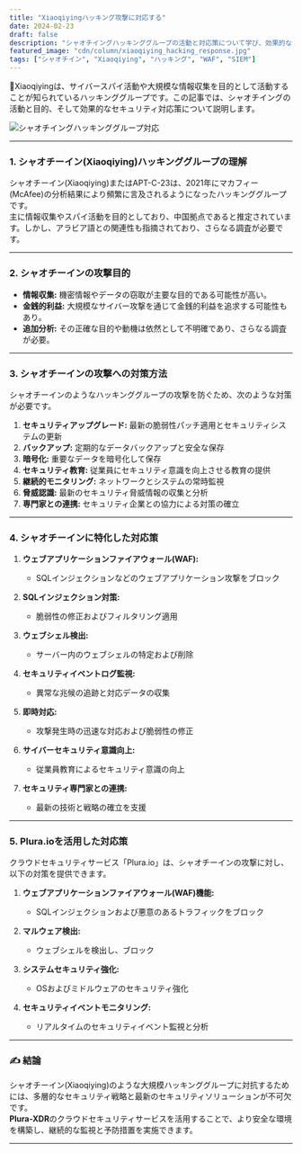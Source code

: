 ```yaml
---
title: "Xiaoqiyingハッキング攻撃に対応する"
date: 2024-02-23
draft: false
description: "シャオチイングハッキンググループの活動と対応策について学び、効果的なセキュリティソリューションと予防策を提示します。"
featured_image: "cdn/column/xiaoqiying_hacking_response.jpg"
tags: ["シャオチイン", "Xiaoqiying", "ハッキング", "WAF", "SIEM"]
---
```


🔐Xiaoqiyingは、サイバースパイ活動や大規模な情報収集を目的として活動することが知られているハッキンググループです。この記事では、シャオチイングの活動と目的、そして効果的なセキュリティ対応策について説明します。
<!--more-->

![シャオチイングハッキンググループ対応](https://blog.plura.io/cdn/column/xiaoqiying_hacking_response.jpg)

---

### 1. **シャオチーイン(Xiaoqiying)ハッキンググループの理解**

シャオチーイン(Xiaoqiying)またはAPT-C-23は、2021年にマカフィー(McAfee)の分析結果により頻繁に言及されるようになったハッキンググループです。  
主に情報収集やスパイ活動を目的としており、中国拠点であると推定されています。しかし、アラビア語との関連性も指摘されており、さらなる調査が必要です。

---

### 2. **シャオチーインの攻撃目的**

- **情報収集:** 機密情報やデータの窃取が主要な目的である可能性が高い。
- **金銭的利益:** 大規模なサイバー攻撃を通じて金銭的利益を追求する可能性もあり。
- **追加分析:** その正確な目的や動機は依然として不明確であり、さらなる調査が必要。

---

### 3. **シャオチーインの攻撃への対策方法**

シャオチーインのようなハッキンググループの攻撃を防ぐため、次のような対策が必要です。

1. **セキュリティアップグレード:** 最新の脆弱性パッチ適用とセキュリティシステムの更新
2. **バックアップ:** 定期的なデータバックアップと安全な保存
3. **暗号化:** 重要なデータを暗号化して保存
4. **セキュリティ教育:** 従業員にセキュリティ意識を向上させる教育の提供
5. **継続的モニタリング:** ネットワークとシステムの常時監視
6. **脅威認識:** 最新のセキュリティ脅威情報の収集と分析
7. **専門家との連携:** セキュリティ企業との協力による対策の確立

---

### 4. **シャオチーインに特化した対応策**

1. **ウェブアプリケーションファイアウォール(WAF):**
   - SQLインジェクションなどのウェブアプリケーション攻撃をブロック

2. **SQLインジェクション対策:**
   - 脆弱性の修正およびフィルタリング適用

3. **ウェブシェル検出:**
   - サーバー内のウェブシェルの特定および削除

4. **セキュリティイベントログ監視:**
   - 異常な兆候の追跡と対応データの収集

5. **即時対応:**
   - 攻撃発生時の迅速な対応および脆弱性の修正

6. **サイバーセキュリティ意識向上:**
   - 従業員教育によるセキュリティ意識の向上

7. **セキュリティ専門家との連携:**
   - 最新の技術と戦略の確立を支援

---

### 5. **Plura.ioを活用した対応策**

クラウドセキュリティサービス「Plura.io」は、シャオチーインの攻撃に対し、以下の対策を提供できます。

1. **ウェブアプリケーションファイアウォール(WAF)機能:**
   - SQLインジェクションおよび悪意のあるトラフィックをブロック

2. **マルウェア検出:**
   - ウェブシェルを検出し、ブロック

3. **システムセキュリティ強化:**
   - OSおよびミドルウェアのセキュリティ強化

4. **セキュリティイベントモニタリング:**
   - リアルタイムのセキュリティイベント監視と分析

---

### ✍️ **結論**

シャオチーイン(Xiaoqiying)のような大規模ハッキンググループに対抗するためには、多層的なセキュリティ戦略と最新のセキュリティソリューションが不可欠です。  
**Plura-XDR**のクラウドセキュリティサービスを活用することで、より安全な環境を構築し、継続的な監視と予防措置を実施できます。

---
